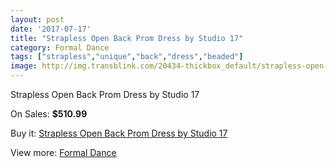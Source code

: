 ```yaml
---
layout: post
date: '2017-07-17'
title: "Strapless Open Back Prom Dress by Studio 17"
category: Formal Dance
tags: ["strapless","unique","back","dress","beaded"]
image: http://img.transblink.com/20434-thickbox_default/strapless-open-back-prom-dress-by-studio-17.jpg
---
```

Strapless Open Back Prom Dress by Studio 17

On Sales: **$510.99**
<a href="https://www.transblink.com/en/formal-dance/6452-strapless-open-back-prom-dress-by-studio-17.html"><amp-img layout="responsive" width="600" height="600" src="//img.transblink.com/20434-thickbox_default/strapless-open-back-prom-dress-by-studio-17.jpg" alt="Strapless Open Back Prom Dress by Studio 17 0" /></a>
<a href="https://www.transblink.com/en/formal-dance/6452-strapless-open-back-prom-dress-by-studio-17.html"><amp-img layout="responsive" width="600" height="600" src="//img.transblink.com/20437-thickbox_default/strapless-open-back-prom-dress-by-studio-17.jpg" alt="Strapless Open Back Prom Dress by Studio 17 1" /></a>
<a href="https://www.transblink.com/en/formal-dance/6452-strapless-open-back-prom-dress-by-studio-17.html"><amp-img layout="responsive" width="600" height="600" src="//img.transblink.com/20436-thickbox_default/strapless-open-back-prom-dress-by-studio-17.jpg" alt="Strapless Open Back Prom Dress by Studio 17 2" /></a>
<a href="https://www.transblink.com/en/formal-dance/6452-strapless-open-back-prom-dress-by-studio-17.html"><amp-img layout="responsive" width="600" height="600" src="//img.transblink.com/20435-thickbox_default/strapless-open-back-prom-dress-by-studio-17.jpg" alt="Strapless Open Back Prom Dress by Studio 17 3" /></a>

Buy it: [Strapless Open Back Prom Dress by Studio 17](https://www.transblink.com/en/formal-dance/6452-strapless-open-back-prom-dress-by-studio-17.html "Strapless Open Back Prom Dress by Studio 17")

View more: [Formal Dance](https://www.transblink.com/en/6-formal-dance "Formal Dance")